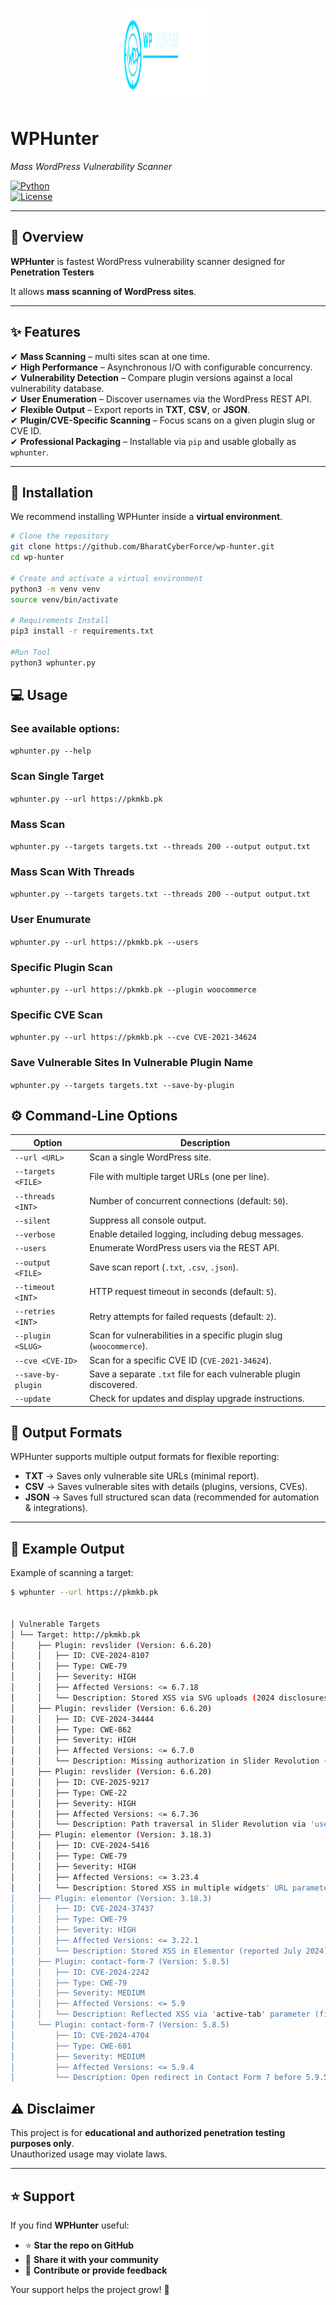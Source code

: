<p align="center">
  <img src="logo/logo.svg" width="150" height="150">
</p>

# WPHunter  
*Mass WordPress Vulnerability Scanner*  

[![Python](https://img.shields.io/badge/python-3.8%2B-blue.svg)](https://www.python.org/)  
[![License](https://img.shields.io/badge/license-GPLv3-orange.svg)](LICENSE) 

---

## 📖 Overview  

**WPHunter** is fastest WordPress vulnerability scanner designed for **Penetration Testers**  

It allows **mass scanning of WordPress sites**.

---

## ✨ Features  

✔ **Mass Scanning** – multi sites scan at one time.  
✔ **High Performance** – Asynchronous I/O with configurable concurrency.  
✔ **Vulnerability Detection** – Compare plugin versions against a local vulnerability database.  
✔ **User Enumeration** – Discover usernames via the WordPress REST API.  
✔ **Flexible Output** – Export reports in **TXT**, **CSV**, or **JSON**.  
✔ **Plugin/CVE-Specific Scanning** – Focus scans on a given plugin slug or CVE ID.  
✔ **Professional Packaging** – Installable via `pip` and usable globally as `wphunter`.  

---

## 🚀 Installation  

We recommend installing WPHunter inside a **virtual environment**.  

```bash
# Clone the repository
git clone https://github.com/BharatCyberForce/wp-hunter.git
cd wp-hunter

# Create and activate a virtual environment
python3 -m venv venv
source venv/bin/activate

# Requirements Install
pip3 install -r requirements.txt

#Run Tool
python3 wphunter.py

```
## 💻 Usage

### See available options:

```wphunter.py --help```
### Scan Single Target
```wphunter.py --url https://pkmkb.pk```
### Mass Scan
```wphunter.py --targets targets.txt --threads 200 --output output.txt```
### Mass Scan With Threads
```wphunter.py --targets targets.txt --threads 200 --output output.txt```
### User Enumurate
```wphunter.py --url https://pkmkb.pk --users```
### Specific Plugin Scan
```wphunter.py --url https://pkmkb.pk --plugin woocommerce```
### Specific CVE Scan
```wphunter.py --url https://pkmkb.pk --cve CVE-2021-34624```
### Save Vulnerable Sites In Vulnerable Plugin Name
```wphunter.py --targets targets.txt --save-by-plugin```


## ⚙️ Command-Line Options  

| Option               | Description                                                                 |
|-----------------------|-----------------------------------------------------------------------------|
| `--url <URL>`         | Scan a single WordPress site.                                               |
| `--targets <FILE>`    | File with multiple target URLs (one per line).                              |
| `--threads <INT>`     | Number of concurrent connections (default: `50`).                           |
| `--silent`            | Suppress all console output.                                                |
| `--verbose`           | Enable detailed logging, including debug messages.                          |
| `--users`             | Enumerate WordPress users via the REST API.                                |
| `--output <FILE>`     | Save scan report (`.txt`, `.csv`, `.json`).                                |
| `--timeout <INT>`     | HTTP request timeout in seconds (default: `5`).                             |
| `--retries <INT>`     | Retry attempts for failed requests (default: `2`).                          |
| `--plugin <SLUG>`     | Scan for vulnerabilities in a specific plugin slug (`woocommerce`).   |
| `--cve <CVE-ID>`      | Scan for a specific CVE ID (`CVE-2021-34624`).                        |
| `--save-by-plugin`    | Save a separate `.txt` file for each vulnerable plugin discovered.           |
| `--update`            | Check for updates and display upgrade instructions.                         |


## 📂 Output Formats  

WPHunter supports multiple output formats for flexible reporting:  

- **TXT** → Saves only vulnerable site URLs (minimal report).  
- **CSV** → Saves vulnerable sites with details (plugins, versions, CVEs).  
- **JSON** → Saves full structured scan data (recommended for automation & integrations).  

---

## 📸 Example Output  

Example of scanning a target:  

```bash
$ wphunter --url https://pkmkb.pk


│ Vulnerable Targets                                                                                                                                                             
│ └── Target: http://pkmkb.pk                                                                                                                                                  
│     ├── Plugin: revslider (Version: 6.6.20)                                                                                                                                    
│     │   ├── ID: CVE-2024-8107                                                                                                                                                  
│     │   ├── Type: CWE-79                                                                                                                                                      
│     │   ├── Severity: HIGH                                                                                                                                                     
│     │   ├── Affected Versions: <= 6.7.18                                                                                                                                       
│     │   └── Description: Stored XSS via SVG uploads (2024 disclosures).                                                                                                        
│     ├── Plugin: revslider (Version: 6.6.20)                                                                                                                                    
│     │   ├── ID: CVE-2024-34444                                                                                                                                                 
│     │   ├── Type: CWE-862                                                                                                                                                      
│     │   ├── Severity: HIGH                                                                                                                                                     
│     │   ├── Affected Versions: <= 6.7.0                                                                                                                                       
│     │   └── Description: Missing authorization in Slider Revolution (reported 2024).                                                                                           
│     ├── Plugin: revslider (Version: 6.6.20)                                                                                                                                    
│     │   ├── ID: CVE-2025-9217                                                                                                                                                  
│     │   ├── Type: CWE-22                                                                                                                                                       
│     │   ├── Severity: HIGH                                                                                                                                                     
│     │   ├── Affected Versions: <= 6.7.36                                                                                                                                       
│     │   └── Description: Path traversal in Slider Revolution via 'used_svg' and 'used_images' params (2025 disclosure).                                                        
│     ├── Plugin: elementor (Version: 3.18.3)                                                                                                                                    
│     │   ├── ID: CVE-2024-5416                                                                                                                                                  
│     │   ├── Type: CWE-79                                                                                                                                                       
│     │   ├── Severity: HIGH                                                                                                                                                     
│     │   ├── Affected Versions: <= 3.23.4                                                                                                                                       
│     │   └── Description: Stored XSS in multiple widgets' URL parameter in Elementor.                                                                                          
│     ├── Plugin: elementor (Version: 3.18.3)                                                                                                                                    
│     │   ├── ID: CVE-2024-37437                                                                                                                                                 
│     │   ├── Type: CWE-79                                                                                                                                                       
│     │   ├── Severity: HIGH                                                                                                                                                     
│     │   ├── Affected Versions: <= 3.22.1                                                                                                                                       
│     │   └── Description: Stored XSS in Elementor (reported July 2024).                                                                                                         
│     ├── Plugin: contact-form-7 (Version: 5.8.5)                                                                                                                                
│     │   ├── ID: CVE-2024-2242                                                                                                                                                  
│     │   ├── Type: CWE-79                                                                                                                                                       
│     │   ├── Severity: MEDIUM                                                                                                                                                  
│     │   ├── Affected Versions: <= 5.9                                                                                                                                          
│     │   └── Description: Reflected XSS via 'active-tab' parameter (fixed in 5.9.2+).                                                                                           
│     └── Plugin: contact-form-7 (Version: 5.8.5)                                                                                                                                
│         ├── ID: CVE-2024-4704                                                                                                                                                  
│         ├── Type: CWE-601                                                                                                                                                      
│         ├── Severity: MEDIUM                                                                                                                                                   
│         ├── Affected Versions: <= 5.9.4                                                                                                                                        
│         └── Description: Open redirect in Contact Form 7 before 5.9.5.  

```

## ⚠️ Disclaimer  

This project is for **educational and authorized penetration testing purposes only**.  
Unauthorized usage may violate laws.  

---

## ⭐ Support  

If you find **WPHunter** useful:  

- ⭐ **Star the repo on GitHub**  
- 🔗 **Share it with your community**  
- 💬 **Contribute or provide feedback**  

Your support helps the project grow! 🚀
